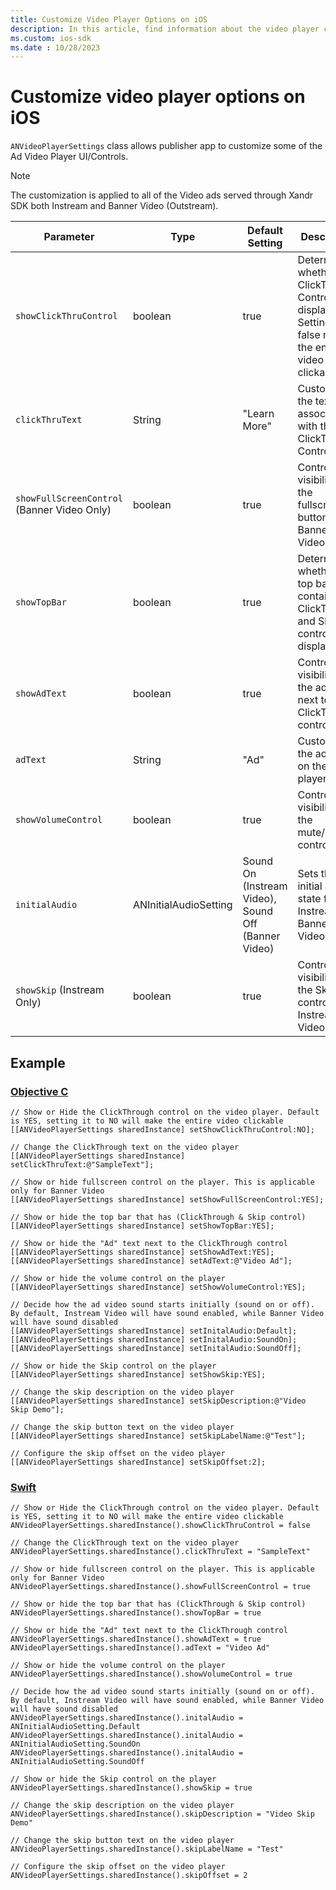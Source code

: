 ```yaml
---
title: Customize Video Player Options on iOS
description: In this article, find information about the video player controls that you can customize on iOS SDK.
ms.custom: ios-sdk
ms.date : 10/28/2023
---
```


# Customize video player options on iOS

`ANVideoPlayerSettings` class allows publisher app to customize some of the Ad Video Player UI/Controls.

> [!NOTE]
> The customization is applied to all of the Video ads served through Xandr SDK both Instream and Banner Video (Outstream).

| Parameter | Type | Default Setting | Description |
|--|--|--|--|
| `showClickThruControl` | boolean | true | Determines whether the ClickThrough Control is displayed. Setting it to false makes the entire video clickable. |
| `clickThruText` | String | "Learn More" | Customizes the text associated with the ClickThrough Control. |
| `showFullScreenControl` (Banner Video Only) | boolean | true | Controls the visibility of the fullscreen button for Banner Video. |
| `showTopBar` | boolean | true | Determines whether the top bar, containing ClickThrough and Skip controls, is displayed. |
| `showAdText` | boolean | true | Controls the visibility of the ad text next to the ClickThrough control. |
| `adText` | String | "Ad" | Customizes the ad text on the video player. |
| `showVolumeControl` | boolean | true | Controls the visibility of the mute/unmute control. |
| `initialAudio` | ANInitialAudioSetting | Sound On (Instream Video), Sound Off (Banner Video) | Sets the initial audio state for Instream and Banner Videos. |
| `showSkip` (Instream Only) | boolean | true | Controls the visibility of the Skip control for Instream Video. |

## Example

### [Objective C](#tab/objective-c)

```
// Show or Hide the ClickThrough control on the video player. Default is YES, setting it to NO will make the entire video clickable
[[ANVideoPlayerSettings sharedInstance] setShowClickThruControl:NO];
 
// Change the ClickThrough text on the video player
[[ANVideoPlayerSettings sharedInstance] setClickThruText:@"SampleText"];
 
// Show or hide fullscreen control on the player. This is applicable only for Banner Video
[[ANVideoPlayerSettings sharedInstance] setShowFullScreenControl:YES];
 
// Show or hide the top bar that has (ClickThrough & Skip control)
[[ANVideoPlayerSettings sharedInstance] setShowTopBar:YES]; 
 
// Show or hide the "Ad" text next to the ClickThrough control
[[ANVideoPlayerSettings sharedInstance] setShowAdText:YES];
[[ANVideoPlayerSettings sharedInstance] setAdText:@"Video Ad"];
 
// Show or hide the volume control on the player
[[ANVideoPlayerSettings sharedInstance] setShowVolumeControl:YES];
 
// Decide how the ad video sound starts initially (sound on or off). By default, Instream Video will have sound enabled, while Banner Video will have sound disabled
[[ANVideoPlayerSettings sharedInstance] setInitalAudio:Default];
[[ANVideoPlayerSettings sharedInstance] setInitalAudio:SoundOn];
[[ANVideoPlayerSettings sharedInstance] setInitalAudio:SoundOff];
 
// Show or hide the Skip control on the player
[[ANVideoPlayerSettings sharedInstance] setShowSkip:YES];
 
// Change the skip description on the video player
[[ANVideoPlayerSettings sharedInstance] setSkipDescription:@"Video Skip Demo"];
 
// Change the skip button text on the video player
[[ANVideoPlayerSettings sharedInstance] setSkipLabelName:@"Test"];
 
// Configure the skip offset on the video player
[[ANVideoPlayerSettings sharedInstance] setSkipOffset:2];
```

### [Swift](#tab/swift)

```
// Show or Hide the ClickThrough control on the video player. Default is YES, setting it to NO will make the entire video clickable
ANVideoPlayerSettings.sharedInstance().showClickThruControl = false
 
// Change the ClickThrough text on the video player
ANVideoPlayerSettings.sharedInstance().clickThruText = "SampleText"
 
// Show or hide fullscreen control on the player. This is applicable only for Banner Video
ANVideoPlayerSettings.sharedInstance().showFullScreenControl = true
 
// Show or hide the top bar that has (ClickThrough & Skip control)
ANVideoPlayerSettings.sharedInstance().showTopBar = true
 
// Show or hide the "Ad" text next to the ClickThrough control
ANVideoPlayerSettings.sharedInstance().showAdText = true
ANVideoPlayerSettings.sharedInstance().adText = "Video Ad"
 
// Show or hide the volume control on the player
ANVideoPlayerSettings.sharedInstance().showVolumeControl = true
 
// Decide how the ad video sound starts initially (sound on or off). By default, Instream Video will have sound enabled, while Banner Video will have sound disabled
ANVideoPlayerSettings.sharedInstance().initalAudio = ANInitialAudioSetting.Default
ANVideoPlayerSettings.sharedInstance().initalAudio = ANInitialAudioSetting.SoundOn
ANVideoPlayerSettings.sharedInstance().initalAudio = ANInitialAudioSetting.SoundOff
 
// Show or hide the Skip control on the player
ANVideoPlayerSettings.sharedInstance().showSkip = true
 
// Change the skip description on the video player
ANVideoPlayerSettings.sharedInstance().skipDescription = "Video Skip Demo"
 
// Change the skip button text on the video player
ANVideoPlayerSettings.sharedInstance().skipLabelName = "Test"
 
// Configure the skip offset on the video player
ANVideoPlayerSettings.sharedInstance().skipOffset = 2
```
